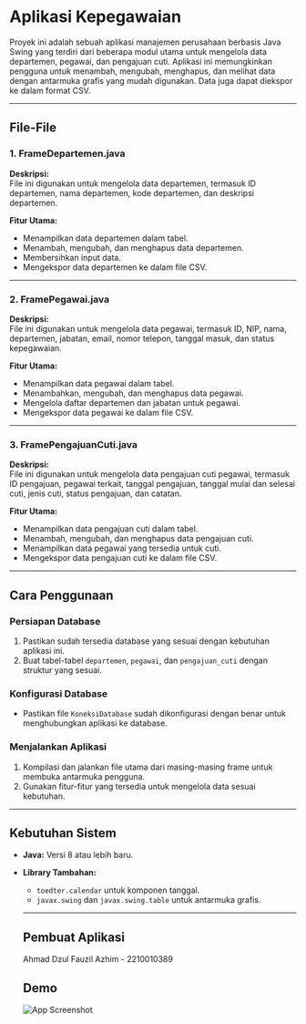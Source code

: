 # Aplikasi Kepegawaian
 
Proyek ini adalah sebuah aplikasi manajemen perusahaan berbasis Java Swing yang terdiri dari beberapa modul utama untuk mengelola data departemen, pegawai, dan pengajuan cuti. Aplikasi ini memungkinkan pengguna untuk menambah, mengubah, menghapus, dan melihat data dengan antarmuka grafis yang mudah digunakan. Data juga dapat diekspor ke dalam format CSV.

---

## File-File

### 1. FrameDepartemen.java

**Deskripsi:**  
File ini digunakan untuk mengelola data departemen, termasuk ID departemen, nama departemen, kode departemen, dan deskripsi departemen.

**Fitur Utama:**
- Menampilkan data departemen dalam tabel.
- Menambah, mengubah, dan menghapus data departemen.
- Membersihkan input data.
- Mengekspor data departemen ke dalam file CSV.

---

### 2. FramePegawai.java

**Deskripsi:**  
File ini digunakan untuk mengelola data pegawai, termasuk ID, NIP, nama, departemen, jabatan, email, nomor telepon, tanggal masuk, dan status kepegawaian.

**Fitur Utama:**
- Menampilkan data pegawai dalam tabel.
- Menambahkan, mengubah, dan menghapus data pegawai.
- Mengelola daftar departemen dan jabatan untuk pegawai.
- Mengekspor data pegawai ke dalam file CSV.

---

### 3. FramePengajuanCuti.java

**Deskripsi:**  
File ini digunakan untuk mengelola data pengajuan cuti pegawai, termasuk ID pengajuan, pegawai terkait, tanggal pengajuan, tanggal mulai dan selesai cuti, jenis cuti, status pengajuan, dan catatan.

**Fitur Utama:**
- Menampilkan data pengajuan cuti dalam tabel.
- Menambah, mengubah, dan menghapus data pengajuan cuti.
- Menampilkan data pegawai yang tersedia untuk cuti.
- Mengekspor data pengajuan cuti ke dalam file CSV.

---

## Cara Penggunaan

### Persiapan Database
1. Pastikan sudah tersedia database yang sesuai dengan kebutuhan aplikasi ini.
2. Buat tabel-tabel `departemen`, `pegawai`, dan `pengajuan_cuti` dengan struktur yang sesuai.

### Konfigurasi Database
- Pastikan file `KoneksiDatabase` sudah dikonfigurasi dengan benar untuk menghubungkan aplikasi ke database.

### Menjalankan Aplikasi
1. Kompilasi dan jalankan file utama dari masing-masing frame untuk membuka antarmuka pengguna.
2. Gunakan fitur-fitur yang tersedia untuk mengelola data sesuai kebutuhan.

---

## Kebutuhan Sistem

- **Java:** Versi 8 atau lebih baru.
- **Library Tambahan:**
  - `toedter.calendar` untuk komponen tanggal.
  - `javax.swing` dan `javax.swing.table` untuk antarmuka grafis.

  ---

  ## Pembuat Aplikasi
  Ahmad Dzul Fauzil Azhim - 2210010389

  ## Demo

  ![App Screenshot](https://github.com/AhmadDzulFauzilAzhim/AhmadDzulFauzilAzhim-2210010389-TB/blob/main/img/demo%20aplikasi%20kepegawaian.gif)
